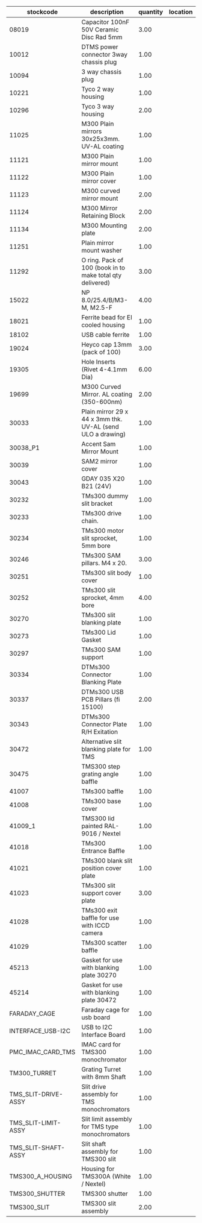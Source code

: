 |stockcode|description|quantity|location|
|---------|-----------|--------|--------|
|08019|Capacitor 100nF 50V Ceramic Disc Rad 5mm|3.00||
|10012|DTMS power connector 3way chassis plug|1.00||
|10094|3 way chassis plug|1.00||
|10221|Tyco 2 way housing|1.00||
|10296|Tyco 3 way housing|2.00||
|11025|M300 Plain mirrors 30x25x3mm.  UV-AL coating|1.00||
|11121|M300 Plain mirror mount|1.00||
|11122|M300 Plain mirror cover|1.00||
|11123|M300 curved mirror mount|2.00||
|11124|M300 Mirror Retaining Block|2.00||
|11134|M300 Mounting plate|2.00||
|11251|Plain mirror mount washer|1.00||
|11292|O ring. Pack of 100 (book in to make total qty delivered)|3.00||
|15022|NP 8.0/25.4/B/M3-M, M2.5-F|4.00||
|18021|Ferrite bead for EI cooled housing|1.00||
|18102|USB cable ferrite|1.00||
|19024|Heyco cap 13mm (pack of 100)|3.00| |
|19305|Hole Inserts (Rivet 4-4.1mm Dia)|6.00| |
|19699|M300 Curved Mirror.  AL coating (350-600nm)|2.00||
|30033|Plain mirror 29 x 44 x 3mm thk.  UV-AL (send ULO a drawing)|1.00||
|30038_P1|Accent Sam Mirror Mount|1.00||
|30039|SAM2 mirror cover|1.00||
|30043|GDAY 035 X20 B21 (24V)|1.00||
|30232|TMs300 dummy slit bracket|1.00||
|30233|TMs300 drive chain.|1.00||
|30234|TMs300 motor slit sprocket, 5mm bore|1.00||
|30246|TMs300 SAM pillars. M4 x 20.|3.00| |
|30251|TMs300 slit body cover|1.00||
|30252|TMs300 slit sprocket, 4mm bore|4.00||
|30270|TMs300 slit blanking plate|1.00||
|30273|TMs300 Lid Gasket|1.00||
|30297|TMs300 SAM support|1.00||
|30334|DTMs300 Connector Blanking Plate|1.00||
|30337|DTMs300 USB PCB Pillars (fi 15100)|2.00||
|30343|DTMs300 Connector Plate R/H Exitation|1.00||
|30472|Alternative slit blanking plate for TMS|1.00||
|30475|TMS300 step grating angle baffle|1.00||
|41007|TMs300 baffle|1.00||
|41008|TMs300 base cover|1.00||
|41009_1|TMS300 lid painted RAL-9016 / Nextel|1.00||
|41018|TMs300 Entrance Baffle|1.00||
|41021|TMs300 blank slit position cover plate|1.00||
|41023|TMs300 slit support cover plate|3.00||
|41028|TMs300 exit baffle for use with ICCD camera|1.00||
|41029|TMs300 scatter baffle|1.00||
|45213|Gasket for use with blanking plate 30270|1.00||
|45214|Gasket for use with blanking plate 30472|1.00||
|FARADAY_CAGE|Faraday cage for usb board|1.00||
|INTERFACE_USB-I2C|USB to I2C Interface Board|1.00||
|PMC_IMAC_CARD_TMS|IMAC card for TMS300 monochromator|1.00||
|TM300_TURRET|Grating Turret with 8mm Shaft|1.00||
|TMS_SLIT-DRIVE-ASSY|Slit drive assembly for TMS monochromators|1.00||
|TMS_SLIT-LIMIT-ASSY|Slit limit assembly for TMS type monochromators|1.00||
|TMS_SLIT-SHAFT-ASSY|Slit shaft assembly for TMS300 slit|1.00||
|TMS300_A_HOUSING|Housing for TMS300A (White / Nextel)|1.00||
|TMS300_SHUTTER|TMS300 shutter|1.00||
|TMS300_SLIT|TMS300 slit assembly|2.00||

